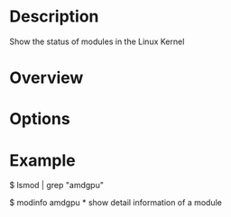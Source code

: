 # Description
Show the status of modules in the Linux Kernel

# Overview

# Options
    
# Example
$ lsmod | grep "amdgpu"

$ modinfo amdgpu
    * show detail information of a module
